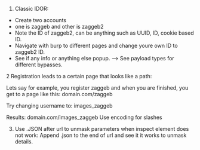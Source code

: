 1. Classic IDOR:
- Create two accounts
- one is zaggeb and other is zaggeb2
- Note the ID of zaggeb2, can be anything such as UUID, ID, cookie based ID.
- Navigate with burp to different pages and change youre own ID to zaggeb2 ID.
- See if any info or anything else popup.
--> See payload types for different bypasses.


2 Registration leads to a certain page that looks like a path:

Lets say for example, you register zaggeb and when you are finished, you get to a page like this:
domain.com/zaggeb

Try changing username to:
images_zaggeb

Results:
domain.com/images_zaggeb
Use encoding for slashes


3. Use .JSON after url to unmask parameters when inspect element does not work:
Append .json to the end of url and see it it works to unmask details.
